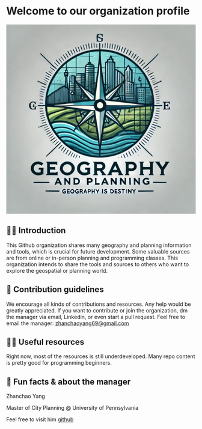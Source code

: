 # Welcome to our organization profile

![](profile/Geography_Planning_Firm_Logo.jpeg)

## 🙋‍♀️ Introduction
This Github organization shares many geography and planning information and tools, which is crucial for future development.
Some valuable sources are from online or in-person planning and programming classes.
This organization intends to share the tools and sources to others who want to explore the geospatial or planning world.

## 🌈 Contribution guidelines 
We encourage all kinds of contributions and resources. Any help would be greatly appreciated.
If you want to contribute or join the organization, dm the manager via email, Linkedin, or even start a pull request.
Feel free to email the manager: zhanchaoyang69@gmail.com

## 👩‍💻 Useful resources 
Right now, most of the resources is still underdeveloped.
Many repo content is pretty good for programming beginners.

## 🍿 Fun facts & about the manager
Zhanchao Yang

Master of City Planning @ University of Pennsylvania

Feel free to visit him [github](https://github.com/zyang91)
